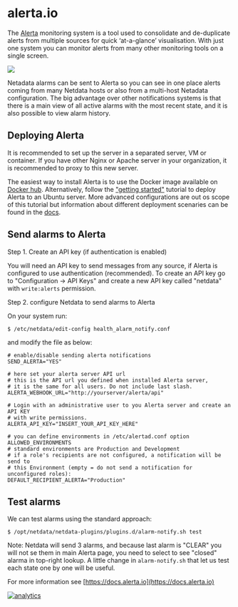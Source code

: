 # alerta.io

The [Alerta](https://alerta.io) monitoring system is a tool used to
consolidate and de-duplicate alerts from multiple sources for quick
‘at-a-glance’ visualisation. With just one system you can monitor
alerts from many other monitoring tools on a single screen.

![](https://docs.alerta.io/en/latest/_images/alerta-screen-shot-3.png)

Netadata alarms can be sent to Alerta so you can see in one place
alerts coming from many Netdata hosts or also from a multi-host
Netadata configuration. The big advantage over other notifications
systems is that there is a main view of all active alarms with
the most recent state, and it is also possible to view alarm history.

## Deploying Alerta

It is recommended to set up the server in a separated server, VM or
container. If you have other Nginx or Apache server in your organization,
it is recommended to proxy to this new server.

The easiest way to install Alerta is to use the Docker image available
on [Docker hub][1]. Alternatively, follow the ["getting started"][2]
tutorial to deploy Alerta to an Ubuntu server. More advanced
configurations are out os scope of this tutorial but information
about different deployment scenaries can be found in the  [docs][3].

[1]: https://hub.docker.com/r/alerta/alerta-web/
[2]: http://alerta.readthedocs.io/en/latest/gettingstarted/tutorial-1-deploy-alerta.html
[3]: http://docs.alerta.io/en/latest/deployment.html

## Send alarms to Alerta

Step 1. Create an API key (if authentication is enabled)

You will need an API key to send messages from any source, if
Alerta is configured to use authentication (recommended). To
create an API key go to "Configuration -> API Keys" and create
a new API key called "netdata" with `write:alerts` permission.

Step 2. configure Netdata to send alarms to Alerta

On your system run:

    $ /etc/netdata/edit-config health_alarm_notify.conf

and modify the file as below:

```
# enable/disable sending alerta notifications
SEND_ALERTA="YES"

# here set your alerta server API url
# this is the API url you defined when installed Alerta server, 
# it is the same for all users. Do not include last slash.
ALERTA_WEBHOOK_URL="http://yourserver/alerta/api"

# Login with an administrative user to you Alerta server and create an API KEY
# with write permissions.
ALERTA_API_KEY="INSERT_YOUR_API_KEY_HERE"

# you can define environments in /etc/alertad.conf option ALLOWED_ENVIRONMENTS
# standard environments are Production and Development
# if a role's recipients are not configured, a notification will be send to
# this Environment (empty = do not send a notification for unconfigured roles):
DEFAULT_RECIPIENT_ALERTA="Production"
```

## Test alarms

We can test alarms using the standard approach:

    $ /opt/netdata/netdata-plugins/plugins.d/alarm-notify.sh test

Note: Netdata will send 3 alarms, and because last alarm is "CLEAR"
you will not se them in main Alerta page, you need to select to see
"closed" alarma in top-right lookup. A little change in `alarm-notify.sh`
that let us test each state one by one will be useful.

For more information see [https://docs.alerta.io](https://docs.alerta.io)

[![analytics](https://www.google-analytics.com/collect?v=1&aip=1&t=pageview&_s=1&ds=github&dr=https%3A%2F%2Fgithub.com%2Fnetdata%2Fnetdata&dl=https%3A%2F%2Fmy-netdata.io%2Fgithub%2Fhealth%2Fnotifications%2Falerta%2FREADME&_u=MAC~&cid=5792dfd7-8dc4-476b-af31-da2fdb9f93d2&tid=UA-64295674-3)]()
